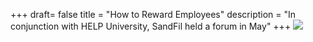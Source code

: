 +++
draft= false
title = "How to Reward Employees"
description = "In conjunction with HELP University, SandFil held a forum in May"
+++
![](/img/events/forum.png)
